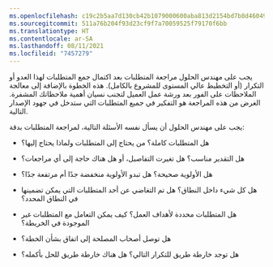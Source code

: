 ```yaml
---
ms.openlocfilehash: c19c2b5aa7d130cb42b1079000600aba813d2154bd7b8d46049c199925a0dc28
ms.sourcegitcommit: 511a76b204f93d23cf9f7a70059525f79170f6bb
ms.translationtype: HT
ms.contentlocale: ar-SA
ms.lasthandoff: 08/11/2021
ms.locfileid: "7457279"
---
```

يجب على مهندس الحلول مراجعة المتطلبات بعد اكتمال جمع المتطلبات لهذا العدو أو التكرار (أو التخطيط عالي المستوى للمشروع بالكامل). هذه الخطوة بالإضافة إلى معالجة الملاحظات على الفور بعد ورشة عمل العميل لتجنب نسيان أهمية ملاحظاتك المشفرة. الغرض من هذه المراجعة هو التفكير في جميع المتطلبات التي ستدخل في جهود الإصدار التالية.

يجب على مهندس الحلول أن يسأل نفسه الأسئلة التالية، لمراجعة المتطلبات بدقة:

-   هل المتطلبات كاملة؟ من يحتاج إلى المتطلبات ولماذا يحتاج إليها؟

-   هل التقدير مناسب؟ هل تغيرت التفاصيل، أو هل هناك حاجة إلى أي مراجعات؟

-   هل الأولوية صحيحة؟ هل تبدو الأولوية منخفضة جدًا أم مرتفعة جدًا؟

-   هل كل شيء داخل النطاق؟ هل تم التغاضي عن أحد المتطلبات التي يمكن تضمينها في النطاق المحدد؟

-   هل المتطلبات محددة لأهداف العمل؟ كيف يمكن التعامل مع المتطلبات غير الموجودة في الخريطة؟

-   هل توصل أصحاب المصلحة إلى اتفاق بشأن الخطة؟

-   هل توجد خارطة طريق للتكرار التالي؟ هل هناك خارطة طريق للحل بأكمله؟

